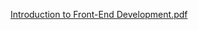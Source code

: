 [Introduction to Front-End Development.pdf](https://github.com/joanskenderi/Meta-Front-End-Developer-Professional-Certificate/files/10372252/Introduction.to.Front-End.Development.pdf)
